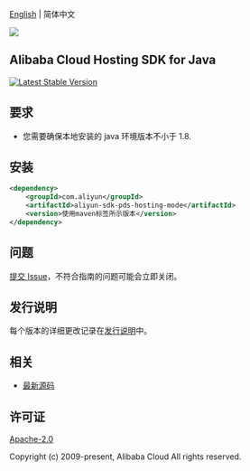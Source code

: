 [English](README.md) | 简体中文

![](https://aliyunsdk-pages.alicdn.com/icons/AlibabaCloud.svg)

## Alibaba Cloud Hosting SDK for Java
[![Latest Stable Version](https://img.shields.io/maven-central/v/com.aliyun/aliyun-sdk-pds-hosting-mode.svg?label=Maven%20Central)](https://search.maven.org/search?q=g:%22com.aliyun%22%20AND%20a:%22aliyun-sdk-pds-hosting-mode%22)

## 要求
- 您需要确保本地安装的 java 环境版本不小于 1.8.

## 安装

```xml
<dependency>
    <groupId>com.aliyun</groupId>
    <artifactId>aliyun-sdk-pds-hosting-mode</artifactId>
    <version>使用maven标签所示版本</version>
</dependency>
```

## 问题
[提交 Issue](https://github.com/aliyun/alibabacloud-pds-sdk/issues/new)，不符合指南的问题可能会立即关闭。

## 发行说明
每个版本的详细更改记录在[发行说明](./ChangeLog.txt)中。

## 相关
* [最新源码](https://github.com/aliyun/alibabacloud-pds-sdk/tree/master/hosting/java)

## 许可证
[Apache-2.0](http://www.apache.org/licenses/LICENSE-2.0)

Copyright (c) 2009-present, Alibaba Cloud All rights reserved.

